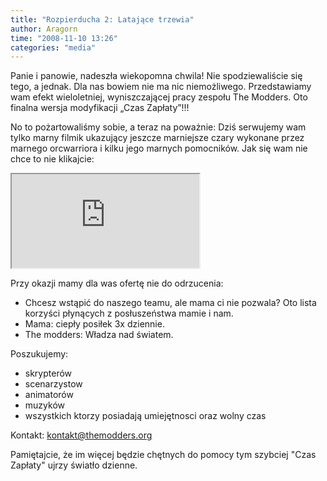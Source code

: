 ```yaml
---
title: "Rozpierducha 2: Latające trzewia"
author: Aragorn
time: "2008-11-10 13:26"
categories: "media"
---
```


Panie i panowie, nadeszła wiekopomna chwila! Nie spodziewaliście się tego, a jednak. Dla nas bowiem nie ma nic niemożliwego. Przedstawiamy wam efekt wieloletniej, wyniszczającej pracy zespołu The Modders. Oto finalna wersja modyfikacji „Czas Zapłaty”!!!

No to pożartowaliśmy sobie, a teraz na poważnie:
Dziś serwujemy wam tylko marny filmik ukazujący jeszcze marniejsze czary wykonane przez marnego orcwarriora i kilku jego marnych pomocników.
Jak się wam nie chce to nie klikajcie: 

<iframe class="video" src="https://www.youtube.com/embed/ZNEmbnUb06A" allowfullscreen></iframe>

Przy okazji mamy dla was ofertę nie do odrzucenia:
- Chcesz wstąpić do naszego teamu, ale mama ci nie pozwala? Oto lista korzyści płynących z posłuszeństwa mamie i nam. 
- Mama: ciepły posiłek 3x dziennie.
- The modders: Władza nad światem.

Poszukujemy:
- skrypterów
- scenarzystow
- animatorów
- muzyków
- wszystkich ktorzy posiadają umiejętnosci oraz wolny czas

Kontakt: [kontakt@themodders.org](mailto:kontakt@themodders.org)

Pamiętajcie, że im więcej będzie chętnych do pomocy tym szybciej "Czas Zapłaty" ujrzy światło dzienne.
